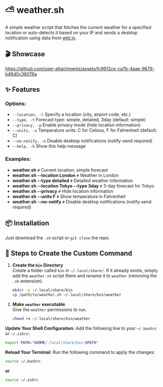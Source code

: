 # ⛅ weather.sh

A simple weather script that fetches the current weather for a specified location or auto-detects it based on your IP and sends a desktop notification using data from [wttr.in](https://wttr.in/).

## 🎬 Showcase

https://github.com/user-attachments/assets/fc9912ce-ca7b-4aae-9679-b46d0c38076a

## ✨ Features

### Options:
-  `--location, -l`        Specify a location (city, airport code, etc.)
-  `--type, -t`            Forecast type: simple, detailed, 3day (default: simple)
-  `--privacy, -p`         Enable privacy mode (hide location information)
-  `--units, -u`           Temperature units: C for Celsius, F for Fahrenheit (default: C)
-  `--no-notify, -n`       Disable desktop notifications (notify-send required)
-  `--help, -h`            Show this help message

### Examples:
   - **weather.sh**                                `#` Current location, simple forecast
   - **weather.sh --location London**              `#` Weather in London
   - **weather.sh --type detailed**                `#` Detailed weather information
   - **weather.sh --location Tokyo --type 3day**   `#` 3-day forecast for Tokyo
   - **weather.sh --privacy**                     `#` Hide location information
   - **weather.sh --units F**                      `#` Show temperature in Fahrenheit
   - **weather.sh --no-notify**                    `#` Disable desktop notifications (notify-send required)


## 📦 Installation

Just download the `.sh` script or `git clone` the repo.

## 🧭 Steps to Create the Custom Command


1. **Create the `bin` Directory**  
   Create a folder called `bin` in `~/.local/share/`. If it already exists, simply add the `weather.sh` script there and rename it to `weather` (removing the `.sh` extension).

   ```bash
   mkdir -p ~/.local/share/bin
   cp /path/to/weather.sh ~/.local/share/bin/weather
   ```

1. **Make `weather` executable**  
   Give the `weather` permissions to run.

   ```bash
   chmod +x ~/.local/share/bin/weather
   ```

**Update Your Shell Configuration:**
Add the following line to your `~/.bashrc` or `~/.zshrc`:

```bash
export PATH="$HOME/.local/share/bin:$PATH"
```

**Reload Your Terminal:**
Run the following command to apply the changes:

```bash
source ~/.bashrc
```
**or**

```bash
source ~/.zshrc
```
   

   
